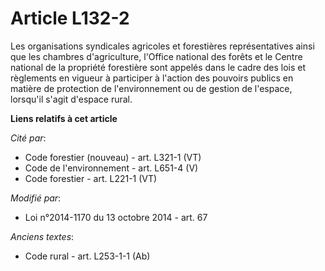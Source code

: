 # Article L132-2

Les organisations syndicales agricoles et forestières représentatives ainsi que les chambres d'agriculture, l'Office national
des forêts  et le Centre national de la propriété forestière sont appelés dans le cadre des lois et règlements en vigueur à
participer à l'action des pouvoirs publics en matière de protection de l'environnement ou de gestion de l'espace, lorsqu'il
s'agit d'espace rural.

**Liens relatifs à cet article**

_Cité par_:

  - Code forestier (nouveau) - art. L321-1 (VT)
  - Code de l'environnement - art. L651-4 (V)
  - Code forestier - art. L221-1 (VT)

_Modifié par_:

  - Loi n°2014-1170 du 13 octobre 2014 - art. 67

_Anciens textes_:

  - Code rural - art. L253-1-1 (Ab)
